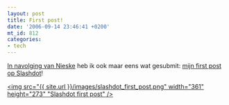 ```yaml
---
layout: post
title: First post!
date: '2006-09-14 23:46:41 +0200'
mt_id: 812
categories:
- tech
---
```

<a href="http://nieske.livejournal.com/112836.html">In navolging van Nieske</a> heb ik ook maar eens wat gesubmit: <a href="http://politics.slashdot.org/article.pl?sid=06/09/14/2048235">mijn first post op Slashdot</a>!

<a href="http://politics.slashdot.org/article.pl?sid=06/09/14/2048235"><img src="{{ site.url }}/images/slashdot_first_post.png" width="361" height="273" "Slashdot first post" /></a>
